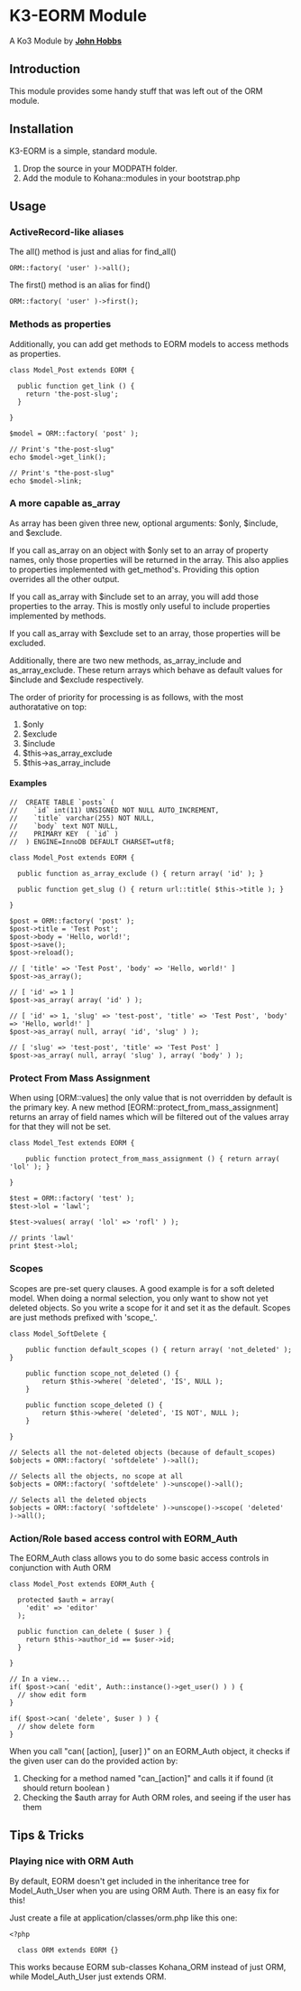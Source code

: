 K3-EORM Module
==============

A Ko3 Module by [**John Hobbs**](http://twitter.com/jmhobbs)

Introduction
------------

This module provides some handy stuff that was left out of the ORM module.

Installation
------------

K3-EORM is a simple, standard module.

1. Drop the source in your MODPATH folder.
2. Add the module to Kohana::modules in your bootstrap.php

Usage
-----

### ActiveRecord-like aliases

The all() method is just and alias for find_all()

    ORM::factory( 'user' )->all();

The first() method is an alias for find()

    ORM::factory( 'user' )->first();

### Methods as properties

Additionally, you can add get methods to EORM models to access methods as properties.

    class Model_Post extends EORM {
    
      public function get_link () {
        return 'the-post-slug';
      }
    
    }
    
    $model = ORM::factory( 'post' );
    
    // Print's "the-post-slug"
    echo $model->get_link();
    
    // Print's "the-post-slug"
    echo $model->link;

### A more capable as_array

As array has been given three new, optional arguments: $only, $include, and $exclude.

If you call as_array on an object with $only set to an array of property names, only those 
properties will be returned in the array. This also applies to properties implemented with
get_method's.  Providing this option overrides all the other output.

If you call as_array with $include set to an array, you will add those properties to the array.
This is mostly only useful to include properties implemented by methods.

If you call as_array with $exclude set to an array, those properties will be excluded.

Additionally, there are two new methods, as_array_include and as_array_exclude.  These
return arrays which behave as default values for $include and $exclude respectively.

The order of priority for processing is as follows, with the most authoratative on top:

1. $only
2. $exclude
3. $include
4. $this->as_array_exclude
5. $this->as_array_include

#### Examples

    //  CREATE TABLE `posts` (
    //    `id` int(11) UNSIGNED NOT NULL AUTO_INCREMENT,
    //    `title` varchar(255) NOT NULL,
    //    `body` text NOT NULL,
    //    PRIMARY KEY  ( `id` )
    //  ) ENGINE=InnoDB DEFAULT CHARSET=utf8;

    class Model_Post extends EORM {

      public function as_array_exclude () { return array( 'id' ); }

      public function get_slug () { return url::title( $this->title ); }

    }

    $post = ORM::factory( 'post' );
    $post->title = 'Test Post';
    $post->body = 'Hello, world!';
    $post->save();
    $post->reload();

    // [ 'title' => 'Test Post', 'body' => 'Hello, world!' ]
    $post->as_array();

    // [ 'id' => 1 ]
    $post->as_array( array( 'id' ) );

    // [ 'id' => 1, 'slug' => 'test-post', 'title' => 'Test Post', 'body' => 'Hello, world!' ]
    $post->as_array( null, array( 'id', 'slug' ) );

    // [ 'slug' => 'test-post', 'title' => 'Test Post' ]
    $post->as_array( null, array( 'slug' ), array( 'body' ) );

### Protect From Mass Assignment

When using [ORM::values] the only value that is not overridden by default is the primary key.  A new method [EORM::protect_from_mass_assignment]
returns an array of field names which will be filtered out of the values array for that they will not be set.

    class Model_Test extends EORM {
    
    	public function protect_from_mass_assignment () { return array( 'lol' ); }
    
    }
    
    $test = ORM::factory( 'test' );
    $test->lol = 'lawl';
    
    $test->values( array( 'lol' => 'rofl' ) );
    
    // prints 'lawl'
    print $test->lol;

### Scopes

Scopes are pre-set query clauses.  A good example is for a soft deleted model.  When doing a normal selection, you only want to show
not yet deleted objects.  So you write a scope for it and set it as the default.  Scopes are just methods prefixed with 'scope_'.

    class Model_SoftDelete {
    
    	public function default_scopes () { return array( 'not_deleted' ); }
    
    	public function scope_not_deleted () {
    		return $this->where( 'deleted', 'IS', NULL );
    	}
    
    	public function scope_deleted () {
    		return $this->where( 'deleted', 'IS NOT', NULL );
    	}
    
    }
    
    // Selects all the not-deleted objects (because of default_scopes)
    $objects = ORM::factory( 'softdelete' )->all();
    
    // Selects all the objects, no scope at all
    $objects = ORM::factory( 'softdelete' )->unscope()->all();
    
    // Selects all the deleted objects
    $objects = ORM::factory( 'softdelete' )->unscope()->scope( 'deleted' )->all();

### Action/Role based access control with EORM_Auth

The EORM_Auth class allows you to do some basic access controls in conjunction with Auth ORM

    class Model_Post extends EORM_Auth {
    
      protected $auth = array(
        'edit' => 'editor'
      );
    
      public function can_delete ( $user ) {
        return $this->author_id == $user->id;
      }

    }
    
    // In a view...
    if( $post->can( 'edit', Auth::instance()->get_user() ) ) {
      // show edit form
    }
    
    if( $post->can( 'delete', $user ) ) {
      // show delete form
    }

When you call "can( [action], [user] )" on an EORM_Auth object, it checks if the given user can do the provided action by:

1. Checking for a method named "can_[action]" and calls it if found (it should return boolean )
2. Checking the $auth array for Auth ORM roles, and seeing if the user has them

Tips & Tricks
-------------

### Playing nice with ORM Auth

By default, EORM doesn't get included in the inheritance tree for Model_Auth_User when you are
using ORM Auth.  There is an easy fix for this!

Just create a file at application/classes/orm.php like this one:

    <?php
    
      class ORM extends EORM {}

This works because EORM sub-classes Kohana_ORM instead of just ORM, while Model_Auth_User just 
extends ORM.


